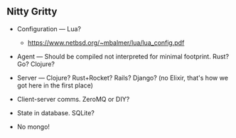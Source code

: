 ## Nitty Gritty

* Configuration — Lua?
  * https://www.netbsd.org/~mbalmer/lua/lua_config.pdf

* Agent — Should be compiled not interpreted for minimal footprint. Rust? Go? Clojure?

* Server — Clojure? Rust+Rocket? Rails? Django? (no Elixir, that's how we got here in the first place)

* Client-server comms. ZeroMQ or DIY?

* State in database.  SQLite?

* No mongo!
